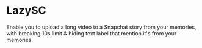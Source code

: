 # LazySC
Enable you to upload a long video to a Snapchat story from your memories, with breaking 10s limit & hiding text label that mention it's from your memories.

